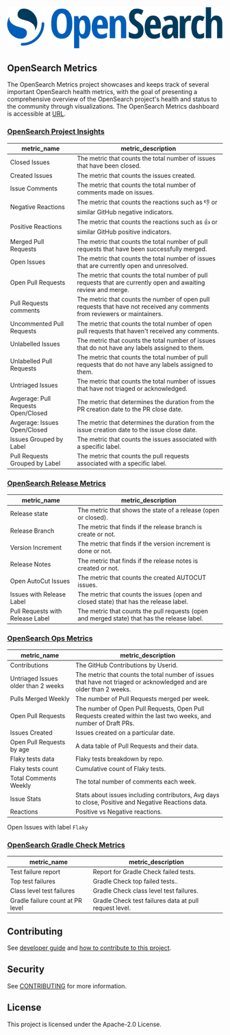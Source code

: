 ![OpenSearch logo](./OpenSearch.svg)

## OpenSearch Metrics

The OpenSearch Metrics project showcases and keeps track of several important OpenSearch health metrics, with the goal of presenting a comprehensive overview of the OpenSearch project's health and status to the community through visualizations. The OpenSearch Metrics dashboard is accessible at [URL](https://metrics.opensearch.org/_dashboards/app/dashboards#/list?_g=(filters:!(),refreshInterval:(pause:!t,value:0),time:(from:now-4y,to:now))).

### [OpenSearch Project Insights](https://metrics.opensearch.org/_dashboards/app/dashboards#/view/a987a4b0-d801-11ee-8a84-e3710560950c)

| metric_name                         | metric_description                                                                                                         |
|-------------------------------------|----------------------------------------------------------------------------------------------------------------------------|
| Closed Issues                       | The metric that counts the total number of issues that have been closed.                                                   |
| Created Issues                      | The metric that counts the issues created.                                                                                 |
| Issue Comments                      | The metric that counts the total number of comments made on issues.                                                        |
| Negative Reactions                  | The metric that counts the reactions such as 👎 or similar GitHub negative indicators.                                     |
| Positive Reactions                  | The metric that counts the reactions such as 👍 or similar GitHub positive indicators.                                     |
| Merged Pull Requests                | The metric that counts the total number of pull requests that have been successfully merged.                               |
| Open Issues                         | The metric that counts the total number of issues that are currently open and unresolved.                                  |
| Open Pull Requests                  | The metric that counts the total number of pull requests that are currently open and awaiting review and merge.            |
| Pull Requests comments              | The metric that counts the number of open pull requests that have not received any comments from reviewers or maintainers. |
| Uncommented Pull Requests           | The metric that counts the total number of open pull requests that haven't received any comments.                          |
| Unlabelled Issues                   | The metric that counts the total number of issues that do not have any labels assigned to them.                            |
| Unlabelled Pull Requests            | The metric that counts the total number of pull requests that do not have any labels assigned to them.                     |
| Untriaged Issues                    | The metric that counts the total number of issues that have not triaged or acknowledged.                                   |
| Avgerage: Pull Requests Open/Closed | The metric that determines the duration from the PR creation date to the PR close date.                                    |
| Avgerage: Issues Open/Closed        | The metric that determines the duration from the issue creation date to the issue close date.                              |
| Issues Grouped by Label             | The metric that counts the issues associated with a specific label.                                                        |
| Pull Requests Grouped by Label      | The metric that counts the pull requests associated with a specific label.                                                 |

### [OpenSearch Release Metrics](https://metrics.opensearch.org/_dashboards/app/dashboards#/view/12d47dd0-e0cc-11ee-86f3-3358a59f8c46)

| metric_name               | metric_description                                                                           |
|---------------------------|----------------------------------------------------------------------------------------------|
| Release state             | The metric that shows the state of a release (open or closed).                               |
| Release Branch            | The metric that finds if the release branch is create or not.                                |
| Version Increment         | The metric that finds if the version increment is done or not.                               |
| Release Notes             | The metric that finds if the release notes is created or not.                                |
| Open AutoCut Issues       | The metric that counts the created AUTOCUT issues.                                           |
| Issues with Release Label | The metric that counts the issues (open and closed state) that has the release label.        |                                                                         |
| Pull Requests with Release Label | The metric that counts the pull requests (open and merged state) that has the release label. |                                                                           |

### [OpenSearch Ops Metrics](https://metrics.opensearch.org/_dashboards/app/dashboards#/view/f1ad21c0-e323-11ee-9a74-07cd3b4ff414)

| metric_name                         | metric_description                                                                                                  |
|-------------------------------------|---------------------------------------------------------------------------------------------------------------------|
| Contributions                       | The GitHub Contributions by Userid.                                                                                 |
| Untriaged Issues older than 2 weeks | The metric that counts the total number of issues that have not triaged or acknowledged and are older than 2 weeks. |
| Pulls Merged Weekly                 | The number of Pull Requests merged per week.                                                                        |
| Open Pull Requests                  | The number of Open Pull Requests, Open Pull Requests created within the last two weeks, and number of Draft PRs.    |    
| Issues Created                      | Issues created on a particular date.                                                                                |   
| Open Pull Requests by age           | A data table of Pull Requests and their data.                                                                       | 
| Flaky tests data                    | Flaky tests breakdown by repo.                                                                                      | 
| Flaky tests count                   | Cumulative count of Flaky tests.                                                                                    |
| Total Comments Weekly               | The total number of comments each week.                                                                             |
| Issue Stats                         | Stats about issues including contributors, Avg days to close, Positive and Negative Reactions data.                 |
| Reactions                           | Positive vs Negative reactions.                                                                                     |
Open Issues with label `Flaky`

### [OpenSearch Gradle Check Metrics](https://metrics.opensearch.org/_dashboards/app/dashboards#/view/e5e64d40-ed31-11ee-be99-69d1dbc75083)

| metric_name                         | metric_description                                     |
|-------------------------------------|--------------------------------------------------------|
| Test failure report                 | Report for Gradle Check failed tests.                  |
| Top test failures                   | Gradle Check top failed tests..                        |
| Class level test failures           | Gradle Check class level test failures.                |
| Gradle failure count at PR level    | Gradle Check test failures data at pull request level. |


## Contributing

See [developer guide](DEVELOPER_GUIDE.md) and [how to contribute to this project](CONTRIBUTING.md).

## Security

See [CONTRIBUTING](CONTRIBUTING.md#security-issue-notifications) for more information.

## License

This project is licensed under the Apache-2.0 License.

